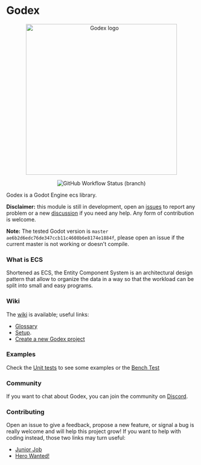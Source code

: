 # Godex

<p align="center">
    <img src="logo.svg" width="400" alt="Godex logo">
</p>
<p align="center">
<img alt="GitHub Workflow Status (branch)" src="https://img.shields.io/github/workflow/status/GodotECS/godex/linux_builds/master?label=linux%20build">
</p>

Godex is a Godot Engine ecs library.

**Disclaimer:** this module is still in development, open an [issues](https://github.com/GodotECS/godex/issues) to report any problem or a new [discussion](https://github.com/GodotECS/godex/discussions) if you need any help. Any form of contribution is welcome.

**Note:** The tested Godot version is `master` `ae6b2d6edc76de347ccb11c4608b6e8174e1884f`, please open an issue if the current master is not working or doesn't compile.

### What is ECS
Shortened as ECS, the Entity Component System is an architectural design pattern that allow to organize the data in a way so that the workload can be split into small and easy programs.

### Wiki
The [wiki](https://github.com/GodotECS/godex/wiki/) is available; useful links:
- [Glossary](https://github.com/GodotECS/godex/wiki/Glossary)
- [Setup](https://github.com/GodotECS/godex/wiki/Setup).
- [Create a new Godex project](https://github.com/GodotECS/godex/wiki/Create-a-new-Godex-Project)

### Examples
Check the [Unit tests](https://github.com/GodotECS/godex/tree/main/tests) to see some examples or the [Bench Test](https://github.com/GodotECS/godex_tests)

### Community
If you want to chat about Godex, you can join the community on [Discord](https://discord.gg/EFmWpf869q).

### Contributing
Open an issue to give a feedback, propose a new feature, or signal a bug is really welcome and will help this project grow!
If you want to help with coding instead, those two links may turn useful:
- [Junior Job](https://github.com/GodotECS/godex/issues?q=is%3Aissue+is%3Aopen+label%3A%22Junior+Job%22)
- [Hero Wanted!](https://github.com/GodotECS/godex/issues?q=is%3Aissue+is%3Aopen+label%3A%22hero+wanted%21%22)
